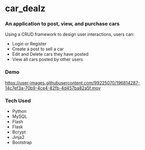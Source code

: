 # car_dealz

<h3>An application to post, view, and purchase cars</h3>
  
<p>Using a CRUD framework to design user interactions, users can:
  
  <ul>
    <li>Login or Register
    <li>Create a post to sell a car
    <li>Edit and Delete cars they have posted
    <li>View all cars posted by other users
  </ul>
  
<h3>Demo</h3>


https://user-images.githubusercontent.com/99225070/196814287-14c7ef3a-70b9-4ce4-82fb-4d457ba82a5f.mov


<h3>Tech Used</h3>

  <ul>
    <li>Python
    <li>MySQL
    <li>Flash
    <li>Flask
    <li>Bcrypt
    <li>Jinja2
    <li>Bootstrap
  </ul>

